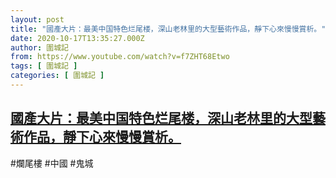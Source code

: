 ```yaml
---
layout: post
title: "國產大片：最美中国特色烂尾楼，深山老林里的大型藝術作品，靜下心來慢慢賞析。"
date: 2020-10-17T13:35:27.000Z
author: 圍城記
from: https://www.youtube.com/watch?v=f7ZHT68Etwo
tags: [ 圍城記 ]
categories: [ 圍城記 ]
---
```

<!--1602941727000-->
[國產大片：最美中国特色烂尾楼，深山老林里的大型藝術作品，靜下心來慢慢賞析。](https://www.youtube.com/watch?v=f7ZHT68Etwo)
------

<div>
#爛尾樓 #中國 #鬼城
</div>
